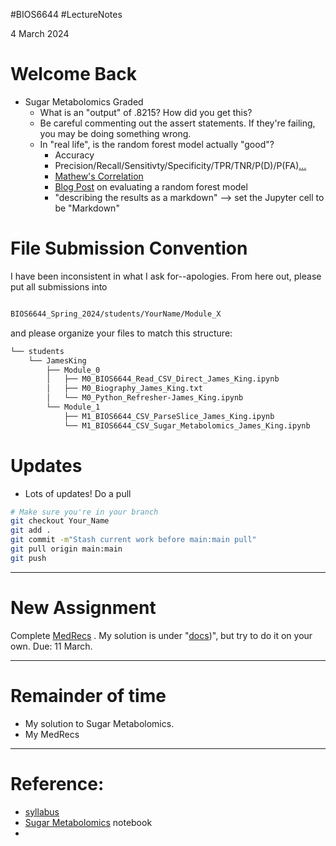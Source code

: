 #BIOS6644
#LectureNotes

4 March 2024

# Welcome Back
- Sugar Metabolomics Graded
	* What is an "output" of .8215?  How did you get this?
	* Be careful commenting out the assert statements.   If they're failing, you may be doing something wrong.
	* In "real life", is the random forest model actually "good"?
		* Accuracy
		* Precision/Recall/Sensitivty/Specificity/TPR/TNR/P(D)/P(FA)[...](https://en.wikipedia.org/wiki/Confusion_matrix)
		* [Mathew's Correlation](https://en.wikipedia.org/wiki/Phi_coefficient)
		* [Blog Post](https://medium.com/analytics-vidhya/evaluating-a-random-forest-model-9d165595ad56) on evaluating a random forest model
		* "describing the results as a markdown" --> set the Jupyter cell to be "Markdown"

# File Submission Convention
I have been inconsistent in what I ask for--apologies.   From here out, please put all submissions into 
```bash

BIOS6644_Spring_2024/students/YourName/Module_X
```
and please organize your files to match this structure:

```zsh
└── students
    └── JamesKing
        ├── Module_0
        │   ├── M0_BIOS6644_Read_CSV_Direct_James_King.ipynb
        │   ├── M0_Biography_James_King.txt
        │   └── M0_Python_Refresher-James_King.ipynb
        └── Module_1
            ├── M1_BIOS6644_CSV_ParseSlice_James_King.ipynb
            └── M1_BIOS6644_CSV_Sugar_Metabolomics_James_King.ipynb
```


# Updates
- Lots of updates!  Do a pull 
```bash
# Make sure you're in your branch
git checkout Your_Name
git add .
git commit -m"Stash current work before main:main pull"
git pull origin main:main
git push
```

---
# New Assignment
Complete [ MedRecs](https://github.com/BIOS6644/BIOS6644_Spring_2024/blob/main/Modules/Module_1/assignments/M1_BIOS6644_MedRecs_YourName.ipynb) .  My solution is under "[docs](https://github.com/BIOS6644/BIOS6644_Spring_2024/blob/main/Modules/Module_1/docs/M1_BIOS6644_MedRecs_JamesKing.ipynb))", but try to do it on your own.
Due: 11 March.

---
# Remainder of time
- My solution to Sugar Metabolomics.
- My MedRecs

---

# Reference:
-  [syllabus](https://ucdenver.instructure.com/courses/533986/assignments/syllabus)
- [Sugar Metabolomics](https://github.com/BIOS6644/BIOS6644_Spring_2024/blob/main/Modules/Module_1/notebooks/BIOS6644_CSV_Sugar_Metabolomics_YourName.ipynb) notebook
-

